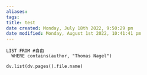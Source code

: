 ```yaml
---
aliases: 
tags: 
title: test
date created: Monday, July 18th 2022, 9:50:29 pm
date modified: Monday, August 1st 2022, 10:41:41 pm
---
```

```dataview
LIST FROM #自由
  WHERE contains(author, "Thomas Nagel")
```

```dataviewjs
dv.list(dv.pages().file.name)
```